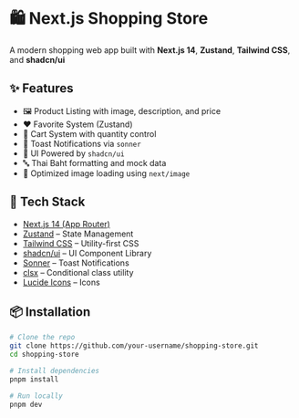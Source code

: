 # 🛍️ Next.js Shopping Store

A modern shopping web app built with **Next.js 14**, **Zustand**, **Tailwind CSS**, and **shadcn/ui**

## ✨ Features

- 🖼️ Product Listing with image, description, and price
- ❤️ Favorite System (Zustand)
- 🛒 Cart System with quantity control
- 🍞 Toast Notifications via `sonner`
- 🧱 UI Powered by `shadcn/ui`
- 🔤 Thai Baht formatting and mock data
- 🚀 Optimized image loading using `next/image`

## 🧰 Tech Stack

- [Next.js 14 (App Router)](https://nextjs.org/)
- [Zustand](https://github.com/pmndrs/zustand) – State Management
- [Tailwind CSS](https://tailwindcss.com/) – Utility-first CSS
- [shadcn/ui](https://ui.shadcn.com/) – UI Component Library
- [Sonner](https://sonner.emilkowal.ski/) – Toast Notifications
- [clsx](https://github.com/lukeed/clsx) – Conditional class utility
- [Lucide Icons](https://lucide.dev/) – Icons

## 📦 Installation

```bash
# Clone the repo
git clone https://github.com/your-username/shopping-store.git
cd shopping-store

# Install dependencies
pnpm install

# Run locally
pnpm dev
